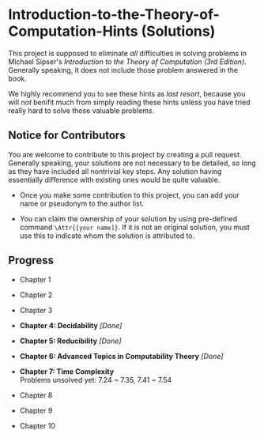 # Introduction-to-the-Theory-of-Computation-Hints (Solutions)

This project is supposed to eliminate _all_ difficulties in solving problems in Michael Sipser's _Introduction to the Theory of Computation (3rd Edition)_. Generally speaking, it does not include those problem answered in the book.

We highly recommend you to see these hints as _last resort_, because you will _not_ benifit much from simply reading these hints unless you have tried really hard to solve those valuable problems.

## Notice for Contributors

You are welcome to contribute to this project by creating a pull request. 
Generally speaking, your solutions are not necessary to be detailed, so long as they have included all nontrivial key steps. 
Any solution having essentially difference with existing ones would be quite valuable. 

* Once you make some contribution to this project, you can add your name or pseudonym to the author list.

* You can claim the ownership of your solution by using pre-defined command `\Attr{[your name]}`. 
	If it is not an original solution, you must use this to indicate whom the solution is attributed to.

## Progress

* Chapter 1

* Chapter 2

* Chapter 3

* __Chapter 4: Decidability__  _[Done]_

* __Chapter 5: Reducibility__  _[Done]_

* __Chapter 6: Advanced Topics in Computability Theory__  _[Done]_

* __Chapter 7: Time Complexity__  
	Problems unsolved yet: 7.24 ~ 7.35, 7.41 ~ 7.54  

* Chapter 8

* Chapter 9

* Chapter 10


